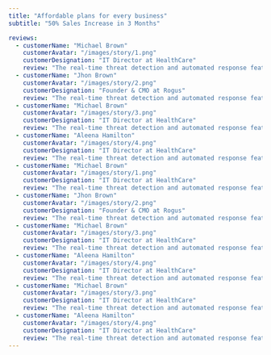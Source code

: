 ```yaml
---
title: "Affordable plans for every business"
subtitle: "50% Sales Increase in 3 Months"

reviews:
  - customerName: "Michael Brown"
    customerAvatar: "/images/story/1.png"
    customerDesignation: "IT Director at HealthCare"
    review: "The real-time threat detection and automated response features have significantly reduced our risk exposure. We now feel more confident than ever about our data security posture."
  - customerName: "Jhon Brown"
    customerAvatar: "/images/story/2.png"
    customerDesignation: "Founder & CMO at Rogus"
    review: "The real-time threat detection and automated response features have significantly reduced our risk exposure. We now feel more confident than ever about our data security posture."
  - customerName: "Michael Brown"
    customerAvatar: "/images/story/3.png"
    customerDesignation: "IT Director at HealthCare"
    review: "The real-time threat detection and automated response features have significantly reduced our risk exposure. We now feel more confident than ever about our data security posture."
  - customerName: "Aleena Hamilton"
    customerAvatar: "/images/story/4.png"
    customerDesignation: "IT Director at HealthCare"
    review: "The real-time threat detection and automated response features have significantly reduced our risk exposure. We now feel more confident than ever about our data security posture."
  - customerName: "Michael Brown"
    customerAvatar: "/images/story/1.png"
    customerDesignation: "IT Director at HealthCare"
    review: "The real-time threat detection and automated response features have significantly reduced our risk exposure. We now feel more confident than ever about our data security posture."
  - customerName: "Jhon Brown"
    customerAvatar: "/images/story/2.png"
    customerDesignation: "Founder & CMO at Rogus"
    review: "The real-time threat detection and automated response features have significantly reduced our risk exposure. We now feel more confident than ever about our data security posture."
  - customerName: "Michael Brown"
    customerAvatar: "/images/story/3.png"
    customerDesignation: "IT Director at HealthCare"
    review: "The real-time threat detection and automated response features have significantly reduced our risk exposure. We now feel more confident than ever about our data security posture."
  - customerName: "Aleena Hamilton"
    customerAvatar: "/images/story/4.png"
    customerDesignation: "IT Director at HealthCare"
    review: "The real-time threat detection and automated response features have significantly reduced our risk exposure. We now feel more confident than ever about our data security posture."
  - customerName: "Michael Brown"
    customerAvatar: "/images/story/3.png"
    customerDesignation: "IT Director at HealthCare"
    review: "The real-time threat detection and automated response features have significantly reduced our risk exposure. We now feel more confident than ever about our data security posture."
  - customerName: "Aleena Hamilton"
    customerAvatar: "/images/story/4.png"
    customerDesignation: "IT Director at HealthCare"
    review: "The real-time threat detection and automated response features have significantly reduced our risk exposure. We now feel more confident than ever about our data security posture."
---
```

